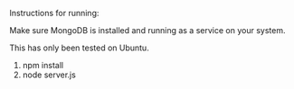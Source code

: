 Instructions for running:

Make sure MongoDB is installed and running as a service on your system.

This has only been tested on Ubuntu.

1. npm install
2. node server.js

